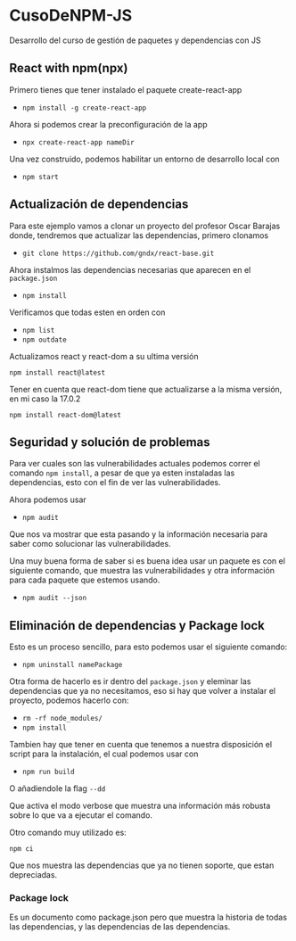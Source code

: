 # CusoDeNPM-JS
Desarrollo del curso de gestión de paquetes y dependencias con JS

## React with npm(npx)

Primero tienes que tener instalado el paquete create-react-app

- `npm install -g create-react-app`

Ahora si podemos crear la preconfiguración de la app

- `npx create-react-app nameDir`

Una vez construido, podemos habilitar un entorno de desarrollo local con

- `npm start`

## Actualización de dependencias

Para este ejemplo vamos a clonar un proyecto del profesor Oscar Barajas
donde, tendremos que actualizar las dependencias, primero clonamos

- `git clone https://github.com/gndx/react-base.git`

Ahora instalmos las dependencias necesarias que aparecen en el `package.json`

- `npm install`

Verificamos que todas esten en orden con

- `npm list`
- `npm outdate`

Actualizamos react y react-dom a su ultima versión

`npm install react@latest`

Tener en cuenta que react-dom tiene que actualizarse a la
misma versión, en mi caso la 17.0.2

`npm install react-dom@latest`

## Seguridad y solución de problemas

Para ver cuales son las vulnerabilidades actuales podemos
correr el comando `npm install`, a pesar de que ya esten 
instaladas las dependencias, esto con el fin de ver las
vulnerabilidades.

Ahora podemos usar

- `npm audit`

Que nos va mostrar que esta pasando y la información necesaria
para saber como solucionar las vulnerabilidades.

Una muy buena forma de saber si es buena idea usar un paquete
es con el siguiente comando, que muestra las vulnerabilidades
y otra información para cada paquete que estemos usando.

- `npm audit --json`

## Eliminación de dependencias y Package lock

Esto es un proceso sencillo, para esto podemos usar el siguiente
comando:

- `npm uninstall namePackage`

Otra forma de hacerlo es ir dentro del `package.json` y
eleminar las dependencias que ya no necesitamos, eso si
hay que volver a instalar el proyecto, podemos hacerlo con:

- `rm -rf node_modules/`
- `npm install`

Tambien hay que tener en cuenta que tenemos a nuestra disposición
el script para la instalación, el cual podemos usar con

- `npm run build`

O añadiendole la flag `--dd`

Que activa el modo verbose que muestra una información
más robusta sobre lo que va a ejecutar el comando.

Otro comando muy utilizado es:

`npm ci`

Que nos muestra las dependencias que ya no tienen soporte, 
que estan depreciadas.

### Package lock

Es un documento como package.json pero que muestra la historia 
de todas las dependencias, y las dependencias de las dependencias.
